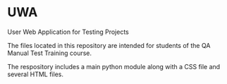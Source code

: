 # UWA
User Web Application for Testing Projects

The files located in this repository are intended for students of the QA Manual Test Training course.

The respository includes a main python module along with a CSS file and several HTML files.
